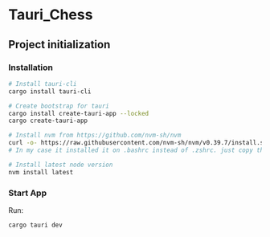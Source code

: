 # Tauri_Chess

## Project initialization

### Installation
```bash
# Install tauri-cli
cargo install tauri-cli

# Create bootstrap for tauri
cargo install create-tauri-app --locked
cargo create-tauri-app

# Install nvm from https://github.com/nvm-sh/nvm
curl -o- https://raw.githubusercontent.com/nvm-sh/nvm/v0.39.7/install.sh | bash
# In my case it installed it on .bashrc instead of .zshrc. just copy the configs over and start a new terminal

# Install latest node version
nvm install latest

```

### Start App
Run:
```
cargo tauri dev
```
